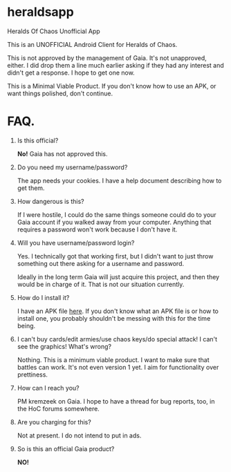 heraldsapp
==========

Heralds Of Chaos Unofficial App



This is an UNOFFICIAL Android Client for Heralds of Chaos.

This is not approved by the management of Gaia.  It's not unapproved, either.  I did drop them a line much earlier asking if they had any interest and didn't get a response. I hope to get one now.

This is a Minimal Viable Product.  If you don't know how to use an APK, or want things polished, don't continue.


FAQ.
====

1. Is this official?

    **No!**  Gaia has not approved this.

2. Do you need my username/password?

    The app needs your cookies.  I have a help document describing how to get them.

3. How dangerous is this?

    If I were hostile, I could do the same things someone could do to your Gaia account if you walked away from your computer.  Anything that requires a password won't work because I don't have it.

4. Will you have username/password login?

    Yes.  I technically got that working first, but I didn't want to just throw something out there asking for a username and password.

    Ideally in the long term Gaia will just acquire this project, and then they would be in charge of it.  That is not our situation currently.

5. How do I install it?

    I have an APK file <a href="">here</a>.  If you don't know what an APK file is or how to install one, you probably shouldn't be messing with this for the time being. 

6. I can't buy cards/edit armies/use chaos keys/do special attack!  I can't see the graphics!  What's wrong?

    Nothing.  This is a minimum viable product. I want to make sure that battles can work.  It's not even version 1 yet.  I aim for functionality over prettiness.

7. How can I reach you?

    PM kremzeek on Gaia.  I hope to have a thread for bug reports, too, in the HoC forums somewhere.

8. Are you charging for this?

    Not at present.  I do not intend to put in ads. 

9. So is this an official Gaia product?

    **NO!**


